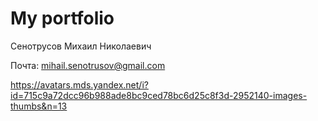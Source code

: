 # My portfolio
Сенотрусов Михаил Николаевич

Почта: mihail.senotrusov@gmail.com

https://avatars.mds.yandex.net/i?id=715c9a72dcc96b988ade8bc9ced78bc6d25c8f3d-2952140-images-thumbs&n=13
